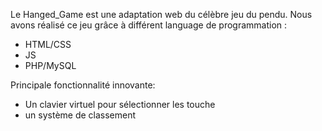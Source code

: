 Le Hanged_Game est une adaptation web du célèbre jeu du pendu.
Nous avons réalisé ce jeu grâce à différent language de programmation : 
- HTML/CSS
- JS
- PHP/MySQL

Principale fonctionnalité  innovante:

- Un clavier virtuel pour sélectionner les touche
- un système de classement


